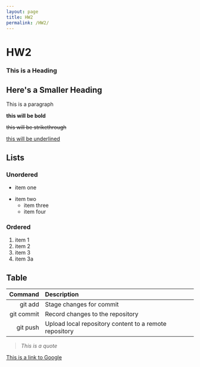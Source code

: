 ```yaml
---
layout: page
title: HW2
permalink: /HW2/
---
```


# HW2
### This is a Heading
## Here's a Smaller Heading

This is a paragraph

**this will be bold** 

~~this will be strikethrough~~

<u>this will be underlined</u>

## Lists
### Unordered
- item one
* item two
  - item three
  - item four
 
### Ordered
1. item 1
2. item 2
3. item 3
4. item 3a

## Table

| Command      |  Description     |
| -------------: | :----------------|
| git add| Stage changes for commit|
| git commit| Record changes to the repository|
| git push| Upload local repository content to a remote repository |

>_This is a quote_

[This is a link to Google](https://www.google.com/webhp)



